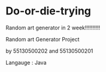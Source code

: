 Do-or-die-trying
================

Random art generator in 2 week!!!!!!!!!!


Random art Generator Project

by 55130500202  and 55130500201 

Langauge : Java 
